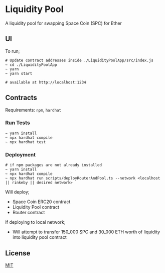 # Liquidity Pool

A liquidity pool for swapping Space Coin (SPC) for Ether

## UI
To run;
```
# Update contract addresses inside ./LiquidityPoolApp/src/index.js
~ cd ./LiquidityPoolApp
~ yarn
~ yarn start

# available at http://localhost:1234
```

## Contracts
Requirements:
`npm`, `hardhat`

### Run Tests
```
~ yarn install
~ npx hardhat compile
~ npx hardhat test
```

### Deployment
```
# if npm packages are not already installed
~ yarn install
~ npx hardhat compile
~ npx hardhat run scripts/deployRouterAndPool.ts --network <localhost || rinkeby || desired network>
```

Will deploy; 
- Space Coin ERC20 contract
- Liquidity Pool contract
- Router contract

If deploying to local network;
- Will attempt to transfer 150_000 SPC and 30_000 ETH worth of liquidity into liquidity pool contract

## License
[MIT](https://choosealicense.com/licenses/mit/)
